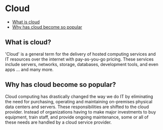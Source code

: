 # Cloud
* [What is cloud](#what-is-cloud)
* [Why has cloud become so popular](#why-has-cloud-become-so-popular)

## What is cloud?
'Cloud' is a general term for the delivery of hosted computing services and IT resources over the internet with pay-as-you-go pricing. These services include servers, networks, storage, databases, development tools, and even apps ... and many more.

## Why has cloud become so popular?
Cloud computing has drastically changed the way we do IT by eliminating the need for purchasing, operating and maintaining on-premises physical data centers and servers. These responsibilities are shifted to the cloud provider. Instead of organizations having to make major investments to buy equipment, train staff, and provide ongoing maintenance, some or all of these needs are handled by a cloud service provider. 
